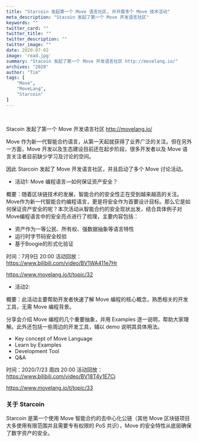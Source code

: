 ```yaml
---
title: "Starcoin 发起第一个 Move 语言社区, 并开展多个 Move 技术活动"
meta_description: "Stacoin 发起了第一个 Move 开发语言社区"
keywords: ""
twitter_card: ""
twitter_title: ""
twitter_description: ""
twitter_image: ""
date: 2020-07-02
image: 'read.jpg'
summary: "Stacoin 发起了第一个 Move 开发语言社区 http://movelang.io/"
archives: "2020"
author: "Tim"
tags: [
    "Move",
    "MoveLang",
    "Starcoin"
]
---
```


<br/>


Stacoin 发起了第一个 Move 开发语言社区 http://movelang.io/

Move 作为新一代智能合约语言，从第一天起就获得了业界广泛的关注。但在另外一方面，Move 开发以及生态建设目前还在起步阶段，很多开发者以及 Move 语言关注者目前缺少学习及讨论的空间。

因此 Starcoin 发起了 Move 开发语言社区，并且启动了多个 Move 讨论活动。

* 活动1: Move 编程语言—如何保证资产安全？ 

概要：随着区块链技术的发展，智能合约的安全性正在受到越来越高的关注。Move作为新一代智能合约编程语言，更是将安全作为首要设计目标。那么它是如何保证资产安全的呢？本次活动从智能合约的安全现状出发，结合具体例子对Move编程语言中的安全亮点进行了梳理，主要内容包括：

* 资产作为一等公民、所有权、强数据抽象等语言特性
* 运行时字节码安全校验
* 基于Boogie的形式化验证

时间：7月9日 20:00
活动回放：https://www.bilibili.com/video/BV1WA411e7Hr

https://www.movelang.io/t/topic/32

* 活动2: 

概要：此活动主要帮助开发者快速了解 Move 编程的核心概念，熟悉相关的开发工具，无需 Move 编程背景。

分享会介绍 Move 编程的几个重要抽象，并用 Examples 逐一说明，帮助大家理解。此外还包括一些周边的开发工具，辅以 demo 说明其具体用法。

* Key concept of Move Language
* Learn by Examples
* Development Tool
* Q&A

时间：2020/7/23 周四 20:00
活动回放：https://www.bilibili.com/video/BV18T4y1E7Cj

https://www.movelang.io/t/topic/33

### 关于 Starcoin

Starcoin 是第一个使用 Move 智能合约的去中心化公链（其他 Move 区块链项目大多使用有限范围并且需要专有权限的 PoS 共识），Move 的安全特性从底层确保了数字资产的安全。
